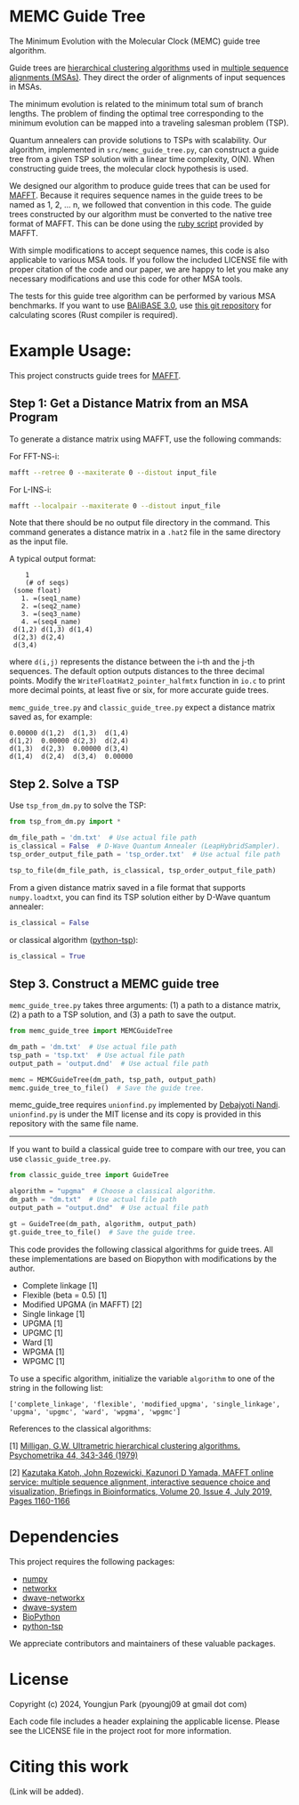 # MEMC Guide Tree
The Minimum Evolution with the Molecular Clock (MEMC) guide tree algorithm.

Guide trees are [hierarchical clustering algorithms](https://en.wikipedia.org/wiki/Hierarchical_clustering) used in [multiple sequence alignments (MSAs)](https://en.wikipedia.org/wiki/Multiple_sequence_alignment).
They direct the order of alignments of input sequences in MSAs.

The minimum evolution is related to the minimum total sum of branch lengths. The problem of finding the optimal tree corresponding to the minimum evolution can be mapped into a traveling salesman problem (TSP).

Quantum annealers can provide solutions to TSPs with scalability. Our algorithm, implemented in `src/memc_guide_tree.py`, can construct a guide tree from a given TSP solution with a linear time complexity, O(N).
When constructing guide trees, the molecular clock hypothesis is used.

We designed our algorithm to produce guide trees that can be used for [MAFFT](https://mafft.cbrc.jp/alignment/software/).
Because it requires sequence names in the guide trees to be named as 1, 2, ... n, we followed that convention in this code.
The guide trees constructed by our algorithm must be converted to the native tree format of MAFFT.
This can be done using the [ruby script](https://mafft.cbrc.jp/alignment/software/newick2mafft.rb) provided by MAFFT.

With simple modifications to accept sequence names, this code is also applicable to various MSA tools.
If you follow the included LICENSE file with proper citation of the code and our paper, we are happy to let you make any necessary modifications and use this code for other MSA tools.

The tests for this guide tree algorithm can be performed by various MSA benchmarks.
If you want to use [BAliBASE 3.0](https://www.lbgi.fr/balibase/), use [this git repository](https://github.com/robinhundt/bali-score) for calculating scores (Rust compiler is required).



# Example Usage:

This project constructs guide trees for [MAFFT](https://mafft.cbrc.jp/alignment/software/).



## Step 1: Get a Distance Matrix from an MSA Program

To generate a distance matrix using MAFFT, use the following commands:

For FFT-NS-i:
```bash
mafft --retree 0 --maxiterate 0 --distout input_file
```
For L-INS-i:
```bash
mafft --localpair --maxiterate 0 --distout input_file
```
Note that there should be no output file directory in the command.
This command generates a distance matrix in a `.hat2` file in the same directory as the input file.

A typical output format:
```
    1
    (# of seqs)
 (some float)
   1. =(seq1_name)
   2. =(seq2_name)
   3. =(seq3_name)
   4. =(seq4_name)
 d(1,2) d(1,3) d(1,4)
 d(2,3) d(2,4)
 d(3,4)
```
where `d(i,j)` represents the distance between the i-th and the j-th sequences.
The default option outputs distances to the three decimal points.
Modify the `WriteFloatHat2_pointer_halfmtx` function in `io.c` to print more decimal points, at least five or six, for more accurate guide trees.

`memc_guide_tree.py` and `classic_guide_tree.py` expect a distance matrix saved as, for example:
```
0.00000 d(1,2)  d(1,3)  d(1,4)
d(1,2)  0.00000 d(2,3)  d(2,4)
d(1,3)  d(2,3)  0.00000 d(3,4)
d(1,4)  d(2,4)  d(3,4)  0.00000
```



## Step 2. Solve a TSP

Use `tsp_from_dm.py` to solve the TSP:
```python
from tsp_from_dm.py import *

dm_file_path = 'dm.txt'  # Use actual file path
is_classical = False  # D-Wave Quantum Annealer (LeapHybridSampler).
tsp_order_output_file_path = 'tsp_order.txt'  # Use actual file path

tsp_to_file(dm_file_path, is_classical, tsp_order_output_file_path)
```

From a given distance matrix saved in a file format that supports `numpy.loadtxt`,
you can find its TSP solution either by D-Wave quantum annealer:
```python
is_classical = False
```
or classical algorithm ([python-tsp](https://github.com/fillipe-gsm/python-tsp)):
```python
is_classical = True
```


## Step 3. Construct a MEMC guide tree

`memc_guide_tree.py` takes three arguments: 
(1) a path to a distance matrix, (2) a path to a TSP solution, and (3) a path to save the output.

```python
from memc_guide_tree import MEMCGuideTree

dm_path = 'dm.txt'  # Use actual file path
tsp_path = 'tsp.txt'  # Use actual file path
output_path = 'output.dnd'  # Use actual file path

memc = MEMCGuideTree(dm_path, tsp_path, output_path)
memc.guide_tree_to_file()  # Save the guide tree.
```

memc_guide_tree requires `unionfind.py` implemented by [Debajyoti Nandi](https://github.com/deehzee/unionfind).
`unionfind.py` is under the MIT license and its copy is provided in this repository with the same file name.


---
If you want to build a classical guide tree to compare with our tree, you can use `classic_guide_tree.py`.
```python
from classic_guide_tree import GuideTree

algorithm = "upgma"  # Choose a classical algorithm.
dm_path = "dm.txt"  # Use actual file path
output_path = "output.dnd"  # Use actual file path

gt = GuideTree(dm_path, algorithm, output_path)
gt.guide_tree_to_file()  # Save the guide tree.
```

This code provides the following classical algorithms for guide trees.
All these implementations are based on Biopython with modifications by the author.
- Complete linkage [1]
- Flexible (beta = 0.5) [1]
- Modified UPGMA (in MAFFT) [2]
- Single linkage [1]
- UPGMA [1]
- UPGMC [1]
- Ward [1]
- WPGMA [1]
- WPGMC [1]

To use a specific algorithm, initialize the variable `algorithm` to one of the string in the following list:
```
['complete_linkage', 'flexible', 'modified_upgma', 'single_linkage', 'upgma', 'upgmc', 'ward', 'wpgma', 'wpgmc']
```

References to the classical algorithms: 

[1] [Milligan, G.W. Ultrametric hierarchical clustering algorithms. Psychometrika 44, 343-346 (1979)](https://doi.org/10.1007/BF02294699)

[2] [Kazutaka Katoh, John Rozewicki, Kazunori D Yamada, MAFFT online service: multiple sequence alignment, interactive sequence choice and visualization, Briefings in Bioinformatics, Volume 20, Issue 4, July 2019, Pages 1160-1166](https://doi.org/10.1093/bib/bbx108)



# Dependencies
This project requires the following packages:
- [numpy](https://github.com/numpy/numpy)
- [networkx](https://github.com/networkx/networkx)
- [dwave-networkx](https://github.com/dwavesystems/dwave-networkx)
- [dwave-system](https://github.com/dwavesystems/dwave-system)
- [BioPython](https://github.com/biopython/biopython)
- [python-tsp](https://github.com/fillipe-gsm/python-tsp)

We appreciate contributors and maintainers of these valuable packages.



# License
Copyright (c) 2024, Youngjun Park (pyoungj09 at gmail dot com)

Each code file includes a header explaining the applicable license.
Please see the LICENSE file in the project root for more information.



# Citing this work
(Link will be added).